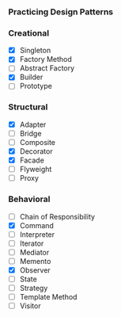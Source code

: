 ### Practicing Design Patterns

### Creational

-   [x] Singleton
-   [x] Factory Method
-   [ ] Abstract Factory
-   [x] Builder
-   [ ] Prototype

### Structural

-   [x] Adapter
-   [ ] Bridge
-   [ ] Composite
-   [x] Decorator
-   [x] Facade
-   [ ] Flyweight
-   [ ] Proxy

### Behavioral

-   [ ] Chain of Responsibility
-   [x] Command
-   [ ] Interpreter
-   [ ] Iterator
-   [ ] Mediator
-   [ ] Memento
-   [x] Observer
-   [ ] State
-   [ ] Strategy
-   [ ] Template Method
-   [ ] Visitor
